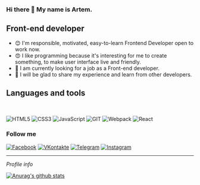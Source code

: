 ### Hi there 👋 My name is Artem.
## Front-end developer 

* 😊 I'm responsible, motivated, easy-to-learn Frontend Developer open to work now.
* 😍 I like programming because it's interesting for me to create something, to make user interface live and friendly.
* 🌱 I am currently looking for a job as a Front-end developer.
* 👯 I will be glad to share my experience and learn from other developers.
 
<h2>Languages and tools</h2>  
<br>

![HTML5](https://img.shields.io/badge/-HTML-141130?style=flat-square&logo=HTML5&logoColor=FF0000)
![CSS3](https://img.shields.io/badge/-CSS3-141130?style=flat-square&logo=CSS3&logoColor=009900)
![JavaScript](https://img.shields.io/badge/-JavaScript-141130?style=flat-square&logo=JavaScript&logoColor=yellow)
![GIT](https://img.shields.io/badge/-Git-141130?style=flat-square&logo=GIT&logoColor=FFFFFF)
![Webpack](https://img.shields.io/badge/-Webpack-141130?style=flat-square&logo=Webpack&)
![React](https://img.shields.io/badge/-React-141130?style=flat-square&logo=React)


<h3>Follow me</h3>

[![Facebook](https://img.shields.io/badge/-Facebook-141130?style=flat-square&logo=Facebook)](https://www.facebook.com/artemmillerr)
[![VKontakte](https://img.shields.io/badge/-VK-141130?style=flat-square&logo=Vk)](https://vk.com/artemmillerr)
[![Telegram](https://img.shields.io/badge/-Telegram-141130?style=flat-square&logo=Telegram)](https://t.me/artemmillerr)
[![Instagram](https://img.shields.io/badge/-Instagram-141130?style=flat-square&logo=Instagram)](https://www.instagram.com/amillerr.dev/)


<HR>
<i>Profile info</i>  
<br>


[![Anurag's github stats](https://github-readme-stats.vercel.app/api?username=amillerr&&show_icons=true&theme=nord)](https://github.com/anuraghazra/github-readme-stats)
